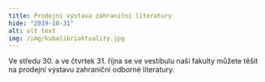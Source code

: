 ```yaml
---
title: Prodejní výstava zahraniční literatury
hide: "2019-10-31"
alt: alt text
img: /img/kubalibriaktuality.jpg
---
```


Ve středu 30. a ve čtvrtek 31. října se ve vestibulu naší fakulty můžete těšit na prodejní výstavu zahraniční odborné literatury.
